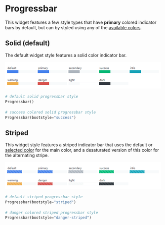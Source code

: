 # Progressbar

This widget features a few style types that have **primary** colored indicator
bars by default, but can by styled using any of the 
[available colors](index.md#colors).

## Solid (default)

The default widget style features a solid color indicator bar.

![solid progressbar](../assets/widget-styles/solid-progressbar.gif)

```python
# default solid progressbar style
Progressbar()

# success colored solid progressbar style
Progressbar(bootstyle="success")
```


## Striped

This widget style features a striped indicator bar that uses the default or 
[selected color](index.md#colors) for the main color, and a desaturated version 
of this color for the alternating stripe.

![striped progressbar](../assets/widget-styles/striped-progressbar.gif)

```python
# default striped progressbar style
Progressbar(bootstyle="striped")

# danger colored striped progressbar style
Progressbar(bootstyle="danger-striped")
```